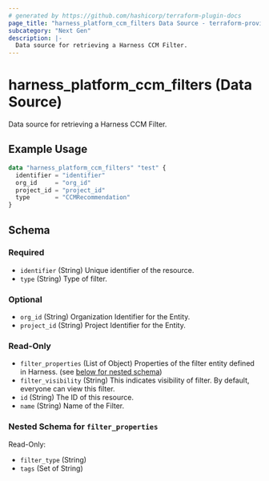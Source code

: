 ```yaml
---
# generated by https://github.com/hashicorp/terraform-plugin-docs
page_title: "harness_platform_ccm_filters Data Source - terraform-provider-harness"
subcategory: "Next Gen"
description: |-
  Data source for retrieving a Harness CCM Filter.
---
```


# harness_platform_ccm_filters (Data Source)

Data source for retrieving a Harness CCM Filter.

## Example Usage

```terraform
data "harness_platform_ccm_filters" "test" {
  identifier = "identifier"
  org_id     = "org_id"
  project_id = "project_id"
  type       = "CCMRecommendation"
}
```

<!-- schema generated by tfplugindocs -->
## Schema

### Required

- `identifier` (String) Unique identifier of the resource.
- `type` (String) Type of filter.

### Optional

- `org_id` (String) Organization Identifier for the Entity.
- `project_id` (String) Project Identifier for the Entity.

### Read-Only

- `filter_properties` (List of Object) Properties of the filter entity defined in Harness. (see [below for nested schema](#nestedatt--filter_properties))
- `filter_visibility` (String) This indicates visibility of filter. By default, everyone can view this filter.
- `id` (String) The ID of this resource.
- `name` (String) Name of the Filter.

<a id="nestedatt--filter_properties"></a>
### Nested Schema for `filter_properties`

Read-Only:

- `filter_type` (String)
- `tags` (Set of String)


